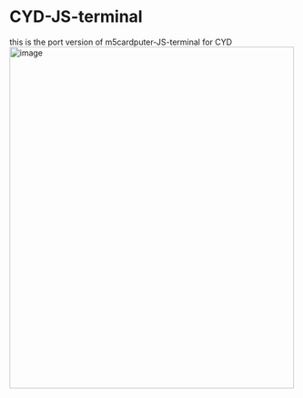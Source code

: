 # CYD-JS-terminal
this is the port version of m5cardputer-JS-terminal for CYD 
<img width="500" height="600" alt="image" src="https://github.com/user-attachments/assets/20aa78ba-3f55-48af-b8df-b802de2af4cc" />

